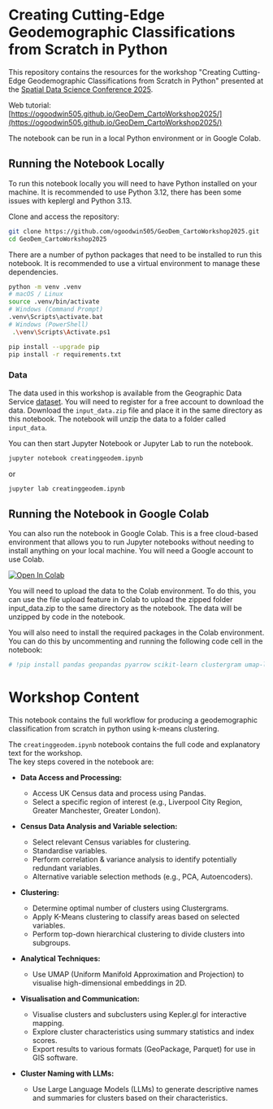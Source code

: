 # Creating Cutting-Edge Geodemographic Classifications from Scratch in Python

This repository contains the resources for the workshop "Creating Cutting-Edge Geodemographic Classifications from Scratch in Python" presented at the [Spatial Data Science Conference 2025](https://spatial-data-science-conference.com/2025/newyork).

Web tutorial: [https://ogoodwin505.github.io/GeoDem_CartoWorkshop2025/](https://ogoodwin505.github.io/GeoDem_CartoWorkshop2025/)

The notebook can be run in a local Python environment or in Google Colab.
## Running the Notebook Locally
To run this notebook locally you will need to have Python installed on your machine. It is recommended to use Python 3.12, there has been some issues with keplergl and Python 3.13.

Clone and access the repository:

```bash
git clone https://github.com/ogoodwin505/GeoDem_CartoWorkshop2025.git
cd GeoDem_CartoWorkshop2025
```

There are a number of python packages that need to be installed to run this notebook. It is recommended to use a virtual environment to manage these dependencies.

```bash
python -m venv .venv
# macOS / Linux
source .venv/bin/activate
# Windows (Command Prompt)
.venv\Scripts\activate.bat
# Windows (PowerShell)
 .\venv\Scripts\Activate.ps1

pip install --upgrade pip
pip install -r requirements.txt
```

### Data

The data used in this workshop is available from the Geographic Data Service [dataset](https://data.geods.ac.uk/dataset/creating-an-open-geodemographic-classification-using-k-means-clustering-in-python). You will need to register for a free account to download the data.
Download the `input_data.zip` file and place it in the same directory as this notebook. The notebook will unzip the data to a folder called `input_data`.

You can then start Jupyter Notebook or Jupyter Lab to run the notebook.

```bash
jupyter notebook creatinggeodem.ipynb
```
or
```bash
jupyter lab creatinggeodem.ipynb
```

## Running the Notebook in Google Colab

You can also run the notebook in Google Colab. This is a free cloud-based environment that allows you to run Jupyter notebooks without needing to install anything on your local machine. You will need a Google account to use Colab.

 [![Open In Colab](https://colab.research.google.com/assets/colab-badge.svg)](https://colab.research.google.com/github/ogoodwin505/GeoDem_CartoWorkshop2025/blob/main/creatinggeodem.ipynb)

You will need to upload the data to the Colab environment. To do this, you can use the file upload feature in Colab to upload the zipped folder input_data.zip to the same directory as the notebook. The data will be unzipped by code in the notebook.

You will also need to install the required packages in the Colab environment. You can do this by uncommenting and running the following code cell in the notebook:

```python
# !pip install pandas geopandas pyarrow scikit-learn clustergram umap-learn seaborn plotly matplotlib numpy keplergl openai
```

# Workshop Content

This notebook contains the full workflow for producing a geodemographic classification from scratch in python using k-means clustering. 

The `creatinggeodem.ipynb` notebook contains the full code and explanatory text for the workshop.  
The key steps covered in the notebook are:

* **Data Access and Processing:**
    * Access UK Census data and process using Pandas.
    * Select a specific region of interest (e.g., Liverpool City Region, Greater Manchester, Greater London).

* **Census Data Analysis and Variable selection:**
    * Select relevant Census variables for clustering.
    * Standardise variables.
    * Perform correlation & variance analysis to identify potentially redundant variables.
    * Alternative variable selection methods (e.g., PCA, Autoencoders).

* **Clustering:**
    * Determine optimal number of clusters using Clustergrams.
    * Apply K-Means clustering to classify areas based on selected variables.
    * Perform top-down hierarchical clustering to divide clusters into subgroups.
    
* **Analytical Techniques:**
    * Use UMAP (Uniform Manifold Approximation and Projection) to visualise high-dimensional embeddings in 2D.

* **Visualisation and Communication:**
    * Visualise clusters and subclusters using Kepler.gl for interactive mapping.
    * Explore cluster characteristics using summary statistics and index scores.
    * Export results to various formats (GeoPackage, Parquet) for use in GIS software.
    
* **Cluster Naming with LLMs:**
    * Use Large Language Models (LLMs) to generate descriptive names and summaries for clusters based on their characteristics.